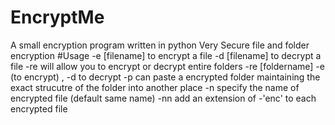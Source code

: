 # EncryptMe
A small encryption program written in python
Very Secure file and folder encryption
#Usage
 -e [filename] to encrypt a file
 -d [filename] to decrypt a file
 -re will allow you to encrypt or decrypt entire folders
 -re [foldername] -e (to encrypt) , -d to decrypt
 -p can paste a encrypted folder maintaining the exact strucutre of the folder into another place
 -n specify the name of encrypted file (default same name)
 -nn add an extension of -'enc' to each encrypted file
